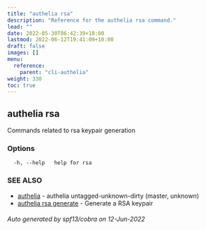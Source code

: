 ```yaml
---
title: "authelia rsa"
description: "Reference for the authelia rsa command."
lead: ""
date: 2022-05-30T06:42:39+10:00
lastmod: 2022-06-12T19:41:09+10:00
draft: false
images: []
menu:
  reference:
    parent: "cli-authelia"
weight: 330
toc: true
---
```


## authelia rsa

Commands related to rsa keypair generation

### Options

```
  -h, --help   help for rsa
```

### SEE ALSO

* [authelia](authelia.md)	 - authelia untagged-unknown-dirty (master, unknown)
* [authelia rsa generate](authelia_rsa_generate.md)	 - Generate a RSA keypair

###### Auto generated by spf13/cobra on 12-Jun-2022
